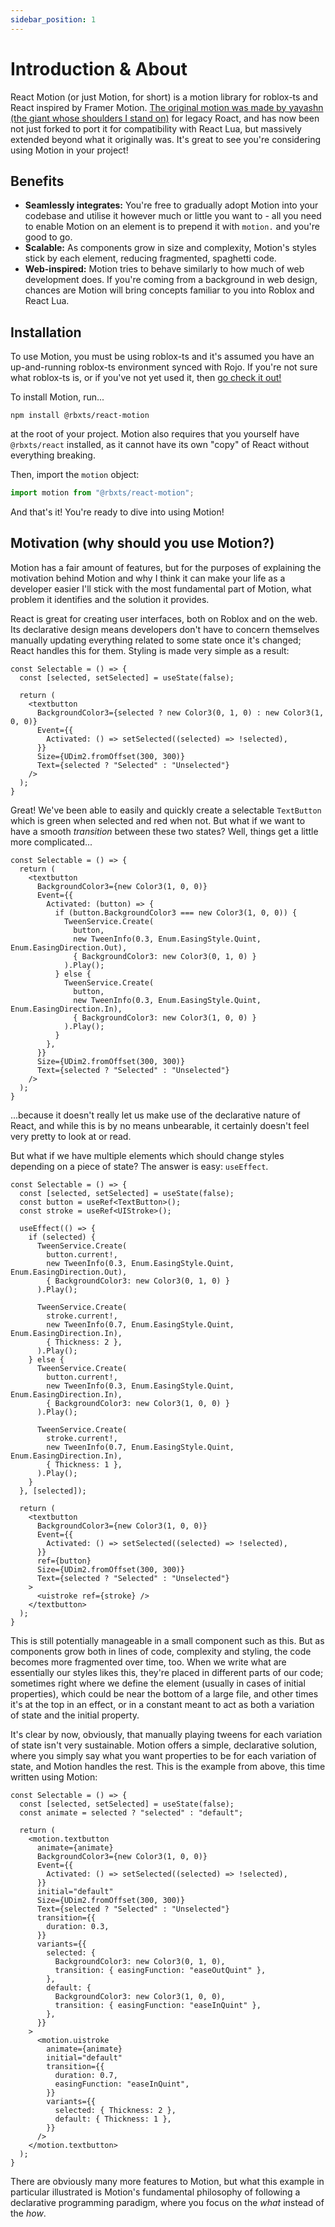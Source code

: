 ```yaml
---
sidebar_position: 1
---
```


# Introduction & About

React Motion (or just Motion, for short) is a motion library for roblox-ts and React inspired by Framer Motion. [The original motion was made by yayashn (the giant whose shoulders I stand on)](https://github.com/yayashn/motion) for legacy Roact, and has now been not just forked to port it for compatibility with React Lua, but massively extended beyond what it originally was. It's great to see you're considering using Motion in your project!

## Benefits

- **Seamlessly integrates:** You're free to gradually adopt Motion into your codebase and utilise it however much or little you want to - all you need to enable Motion on an element is to prepend it with `motion.` and you're good to go.
- **Scalable:** As components grow in size and complexity, Motion's styles stick by each element, reducing fragmented, spaghetti code. 
- **Web-inspired:** Motion tries to behave similarly to how much of web development does. If you're coming from a background in web design, chances are Motion will bring concepts familiar to you into Roblox and React Lua.

## Installation

To use Motion, you must be using roblox-ts and it's assumed you have an up-and-running roblox-ts environment synced with Rojo. If you're not sure what roblox-ts is, or if you've not yet used it, then [go check it out!](https://roblox-ts.com/)

To install Motion, run...
```
npm install @rbxts/react-motion
```
at the root of your project. Motion also requires that you yourself have `@rbxts/react` installed, as it cannot have its own "copy" of React without everything breaking.

Then, import the `motion` object:

```ts
import motion from "@rbxts/react-motion";
```

And that's it! You're ready to dive into using Motion!

## Motivation (why should you use Motion?)

Motion has a fair amount of features, but for the purposes of explaining the motivation behind Motion and why I think it can make your life as a developer easier I'll stick with the most fundamental part of Motion, what problem it identifies and the solution it provides.

React is great for creating user interfaces, both on Roblox and on the web. Its declarative design means developers don't have to concern themselves manually updating everything related to some state once it's changed; React handles this for them. Styling is made very simple as a result:

```tsx
const Selectable = () => {
  const [selected, setSelected] = useState(false);

  return (
    <textbutton
      BackgroundColor3={selected ? new Color3(0, 1, 0) : new Color3(1, 0, 0)}
      Event={{
        Activated: () => setSelected((selected) => !selected),
      }}
      Size={UDim2.fromOffset(300, 300)}
      Text={selected ? "Selected" : "Unselected"}
    />
  );
}
```

Great! We've been able to easily and quickly create a selectable `TextButton` which is green when selected and red when not. But what if we want to have a smooth *transition* between these two states? Well, things get a little more complicated...

```tsx
const Selectable = () => {
  return (
    <textbutton
      BackgroundColor3={new Color3(1, 0, 0)}
      Event={{
        Activated: (button) => {
          if (button.BackgroundColor3 === new Color3(1, 0, 0)) {
            TweenService.Create(
              button,
              new TweenInfo(0.3, Enum.EasingStyle.Quint, Enum.EasingDirection.Out),
              { BackgroundColor3: new Color3(0, 1, 0) }
            ).Play();
          } else {
            TweenService.Create(
              button,
              new TweenInfo(0.3, Enum.EasingStyle.Quint, Enum.EasingDirection.In),
              { BackgroundColor3: new Color3(1, 0, 0) }
            ).Play();
          }
        },
      }}
      Size={UDim2.fromOffset(300, 300)}
      Text={selected ? "Selected" : "Unselected"}
    />
  );
}
```

...because it doesn't really let us make use of the declarative nature of React, and while this is by no means unbearable, it certainly doesn't feel very pretty to look at or read.

But what if we have multiple elements which should change styles depending on a piece of state? The answer is easy: `useEffect`.

```tsx
const Selectable = () => {
  const [selected, setSelected] = useState(false);
  const button = useRef<TextButton>();
  const stroke = useRef<UIStroke>();

  useEffect(() => {
    if (selected) {
      TweenService.Create(
        button.current!,
        new TweenInfo(0.3, Enum.EasingStyle.Quint, Enum.EasingDirection.Out),
        { BackgroundColor3: new Color3(0, 1, 0) }
      ).Play();

      TweenService.Create(
        stroke.current!,
        new TweenInfo(0.7, Enum.EasingStyle.Quint, Enum.EasingDirection.In),
        { Thickness: 2 },
      ).Play();
    } else {
      TweenService.Create(
        button.current!,
        new TweenInfo(0.3, Enum.EasingStyle.Quint, Enum.EasingDirection.In),
        { BackgroundColor3: new Color3(1, 0, 0) }
      ).Play();

      TweenService.Create(
        stroke.current!,
        new TweenInfo(0.7, Enum.EasingStyle.Quint, Enum.EasingDirection.In),
        { Thickness: 1 },
      ).Play();
    }
  }, [selected]);

  return (
    <textbutton
      BackgroundColor3={new Color3(1, 0, 0)}
      Event={{
        Activated: () => setSelected((selected) => !selected),
      }}
      ref={button}
      Size={UDim2.fromOffset(300, 300)}
      Text={selected ? "Selected" : "Unselected"}
    >
      <uistroke ref={stroke} />
    </textbutton>
  );
}
```

This is still potentially manageable in a small component such as this. But as components grow both in lines of code, complexity and styling, the code becomes more fragmented over time, too. When we write what are essentially our styles likes this, they're placed in different parts of our code; sometimes right where we define the element (usually in cases of initial properties), which could be near the bottom of a large file, and other times it's at the top in an effect, or in a constant meant to act as both a variation of state and the initial property.

It's clear by now, obviously, that manually playing tweens for each variation of state isn't very sustainable. Motion offers a simple, declarative solution, where you simply say what you want properties to be for each variation of state, and Motion handles the rest. This is the example from above, this time written using Motion:

```tsx
const Selectable = () => {
  const [selected, setSelected] = useState(false);
  const animate = selected ? "selected" : "default";

  return (
    <motion.textbutton
      animate={animate}
      BackgroundColor3={new Color3(1, 0, 0)}
      Event={{
        Activated: () => setSelected((selected) => !selected),
      }}
      initial="default"
      Size={UDim2.fromOffset(300, 300)}
      Text={selected ? "Selected" : "Unselected"}
      transition={{
        duration: 0.3,
      }}
      variants={{
        selected: {
          BackgroundColor3: new Color3(0, 1, 0),
          transition: { easingFunction: "easeOutQuint" },
        },
        default: {
          BackgroundColor3: new Color3(1, 0, 0),
          transition: { easingFunction: "easeInQuint" },
        },
      }}
    >
      <motion.uistroke
        animate={animate}
        initial="default"
        transition={{
          duration: 0.7,
          easingFunction: "easeInQuint",
        }}
        variants={{
          selected: { Thickness: 2 },
          default: { Thickness: 1 },
        }}
      />
    </motion.textbutton>
  );
}
```

There are obviously many more features to Motion, but what this example in particular illustrated is Motion's fundamental philosophy of following a declarative programming paradigm, where you focus on the *what* instead of the *how*.
